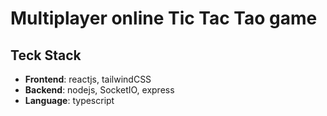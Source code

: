# Multiplayer online Tic Tac Tao game

## Teck Stack

- **Frontend**: reactjs, tailwindCSS
- **Backend**: nodejs, SocketIO, express
- **Language**: typescript
